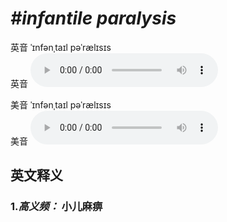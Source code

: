# ***\#infantile paralysis*** 
英音 ˈɪnfənˌtaɪl pəˈrælɪsɪs  
英音
<audio src="./media/infantile paralysis-B.aac" controls="controls"></audio>

美音 ˈɪnfənˌtaɪl pəˈrælɪsɪs  
美音
<audio src="./media/infantile paralysis.aac" controls="controls"></audio>



  

英文释义
---
### 1.*高义频：* **小儿麻痹**  



